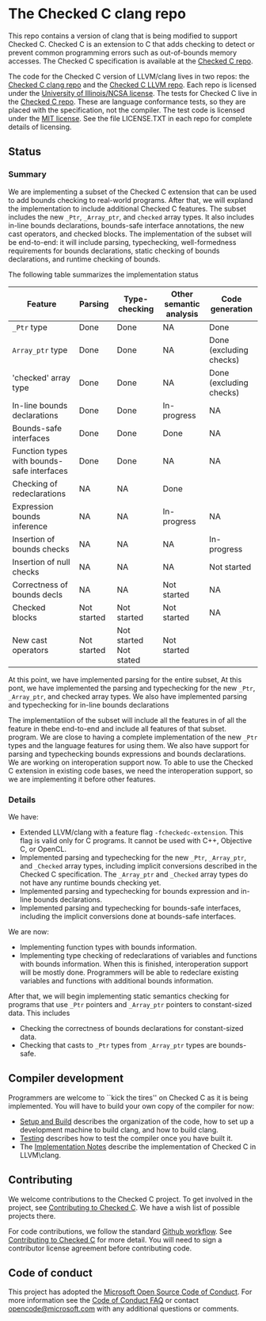# The Checked C clang repo

This repo contains a version of clang that is being modified to support Checked C.  Checked C is
an extension to C that adds checking to detect or prevent common programming  errors such as
out-of-bounds memory accesses.  The Checked C specification is available  at the 
[Checked C repo](https://github.com/Microsoft/checkedc).


The code for the Checked C version of LLVM/clang lives in two repos: the 
[Checked C clang repo](https://github.com/Microsoft/checked-clang)
and the [Checked C LLVM repo](https://github.com/Microsoft/checkedc-llvm).  Each repo is licensed 
under the [University of Illinois/NCSA license](https://opensource.org/licenses/NCSA).
The tests for Checked C live in the [Checked C repo](https://github.com/Microsoft/checkedc).  These are
language conformance tests, so they are placed with the specification, not the compiler.
The test code is licensed under the [MIT license](https://opensource.org/licenses/MIT).
See the file LICENSE.TXT in each repo for complete details of licensing.  

## Status

### Summary
We are implementing a subset of the Checked C extension that can be used to add bounds 
checking to real-world programs.  After that, we will expland the implementation to include
additional Checked C features. The subset includes the new `_Ptr`, `_Array_ptr`, and `checked` 
array types. It also includes in-line bounds declarations, bounds-safe
interface annotations, the new cast operators, and checked blocks.
The implementation of the subset will be end-to-end: it will include parsing, typechecking,
well-formedness requirements for bounds declarations, static checking of bounds 
declarations, and runtime checking of bounds.

The following table summarizes the implementation status

|Feature                     | Parsing | Type-checking | Other semantic analysis | Code generation |
|----                        | ---     | ---           | ---                     | ----            |
|`_Ptr` type                 | Done    | Done          | NA                      | Done             |
|`Array_ptr` type           | Done    | Done          | NA                      | Done (excluding checks) |
|'checked' array type        | Done     | Done         | NA                      | Done (excluding checks) |
|In-line bounds declarations | Done     | Done         | In-progress             | NA              |
|Bounds-safe interfaces      | Done     | Done          | Done                    | NA              |
|Function types with bounds-safe interfaces|Done | Done | NA                      | NA              |
|Checking of redeclarations  | NA       | NA           | Done                    
|Expression bounds inference | NA       | NA            | In-progress             | NA              |
|Insertion of bounds checks | NA        | NA            | NA                      | In-progress  |
|Insertion of null checks   | NA        | NA            | NA                       | Not started |
|Correctness of bounds decls| NA        | NA            | Not started              | NA          |
|Checked blocks             | Not started | Not started | Not started              | NA          |
|New cast operators         | Not started | Not started  Not stated                | Not started |


At this point, we have implemented parsing for the entire subset,
At this pont, we have implemented the parsing and typechecking for the new `_Ptr`,
`_Array_ptr`, and checked array types.  We also have implemented parsing and
typechecking for in-line bounds declarations

 The implementatiion of the subset will include
all the features in 
of all the feature in thebe end-to-end and include all features of that subset.
program.
We are close to having a complete implementation of the new `_Ptr` types and the
language features for using them.   We also have support for parsing and typechecking bounds
expressions and bounds declarations.  We are working on interoperation support now.   To able
to use the Checked C extension in existing code bases, we need the interoperation support,
so we are implementing it before other features.

### Details
We have:

- Extended LLVM/clang with a feature flag `-fcheckedc-extension`.  This flag is valid only for C programs.
   It cannot be used with C++, Objective C, or OpenCL.
- Implemented parsing and typechecking for the new `_Ptr`, `_Array_ptr`, and `_Checked` array types,
   including implicit conversions described in the Checked C specification.   The `_Array_ptr` and
  `_Checked` array types do not have any runtime bounds checking yet.
- Implemented parsing and typechecking for bounds expression and in-line bounds declarations.
- Implemented parsing and typechecking for bounds-safe interfaces, including the implicit conversions
  done at bounds-safe interfaces.

We are now:

- Implementing function types with bounds information.
- Implementing type checking of redeclarations of variables and functions with bounds
information.  When this is finished, interoperation support will be mostly done.
Programmers will be able to redeclare existing variables and functions with additional bounds information.

After that, we will begin implementing static semantics checking for programs that use `_Ptr`
pointers and `_Array_ptr` pointers to constant-sized data.  This includes

- Checking the correctness of bounds declarations for constant-sized data.
- Checking that casts to `_Ptr` types from `_Array_ptr` types are bounds-safe.

## Compiler development

Programmers are welcome to ``kick the tires'' on Checked C as it is being implemented.
You will have to build your own copy of the compiler for now:

- [Setup and Build](docs/checkedc/Setup-and-Build.md) describes the organization of the code,
how to set up a development machine to build clang, and how to build clang.
- [Testing](docs/checkedc/Testing.md) describes how to test the compiler once you have built it.
- The [Implementation Notes](docs/checkedc/Implementation-Notes.md) describe the implementation of Checked C
   in LLVM\clang.

## Contributing

We welcome contributions to the Checked C project.  To get involved in the project, see
[Contributing to Checked C](https://github.com/Microsoft/checkedc/blob/master/CONTRIBUTING.md).   We have
a wish list of possible projects there.   

For code contributions, we follow the standard
[Github workflow](https://guides.github.com/introduction/flow/).  See 
[Contributing to Checked C](https://github.com/Microsoft/checkedc/blob/master/CONTRIBUTING.md) for more detail.
You will need to sign a contributor license agreement before contributing code.

## Code of conduct

This project has adopted the
[Microsoft Open Source Code of Conduct](https://opensource.microsoft.com/codeofconduct/).
For more information see the
[Code of Conduct FAQ](https://opensource.microsoft.com/codeofconduct/faq/) or
contact [opencode@microsoft.com](mailto:opencode@microsoft.com) with any
additional questions or comments.
